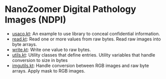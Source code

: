 # NanoZoomer Digital Pathology Images (NDPI)

- [usaco.kt](main.kt): An example to use library to conceal confidential information.
- [read.kt](read.kt): Read one or more values from raw bytes. Read raw images into byte arrays.
- [write.kt](write.kt): Write one value to raw bytes.
- [utils.kt](utils.kt): Utility classes that define entries. Utility variables that handle conversion to size in bytes 
- [imgutils.kt](imgutils.kt): Handle conversion between RGB images and raw byte arrays. Apply mask to RGB images.
